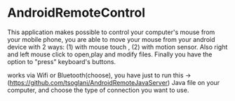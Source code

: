 # AndroidRemoteControl
This application makes possible to control your computer's mouse from your mobile phone,
you are able to move your mouse from your android device with 2 ways: (1) with mouse touch , (2) with motion sensor.
Also right and left mouse click to open,play and modify files. 
Finally you have the option to "press"  keyboard's buttons.

works via Wifi or Bluetooth(choose), you have just to run this ->(https://github.com/tsoglani/AndroidRemoteJavaServer) Java file on your computer, and choose the type of connection you want to use.

